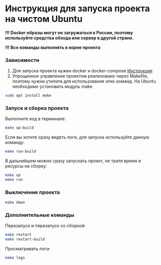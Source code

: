 # Инструкция для запуска проекта на чистом Ubuntu

**!!! Docker образы могут не загружаться в России, поэтому используйте средства обхода или сервер в другой стране.**

**!!! Все команды выполнять в корне проекта**

### Зависимости

1. Для запуска проекта нужен docker и docker-compose [Инструкция](Docker.md)
2. Упрощенное управление проектом реализовано через Makefile, поэтому нужна утилита для использования этих команд. На Ubuntu необходимо установить модуль make

```bash
sudo apt install make
```

### Запуск и сборка проекта

Выполните код в терминале:

```bash
make up-build
```

Если вы хотите сразу видеть логи, для запуска используйте данную команду:

```bash
make run-build
```

В дальнейшем можно сразу запускать проект, не тратя время и ресурсы на сборку:

```bash
make up
make run
```

### Выключение проекта

```bash
make down
```

### Дополнительные команды

Перезапуск и перезапуск со сборкой:

```bash
make restart
make restart-build
```

Просматривать логи:

```bash
make logs
```
